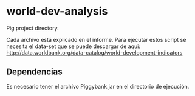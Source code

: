 # world-dev-analysis
Pig project directory.

Cada archivo está explicado en el informe.
Para ejecutar estos script se necesita el data-set que se puede descargar de aqui:
http://data.worldbank.org/data-catalog/world-development-indicators

## Dependencias
Es necesario tener el archivo Piggybank.jar en el directorio de ejecución.
